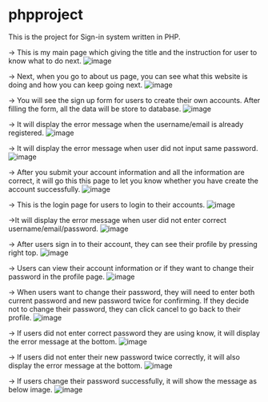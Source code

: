 # phpproject
This is the project for Sign-in system written in PHP.

->   This is my main page which giving the title and the instruction for user to know what to do next.
![image](https://github.com/Kl0y2u2n8a/phpproject/assets/61998592/68f73b8b-6db4-438d-9f7d-6b71432e5aba)

->  Next, when you go to about us page, you can see what this website is doing and how you can keep going next.
 ![image](https://github.com/Kl0y2u2n8a/phpproject/assets/61998592/796c771c-444d-4adc-a929-92a5dc11d0e9)

->  You will see the sign up form for users to create their own accounts. After filling the form, all the data will be store to database.
![image](https://github.com/Kl0y2u2n8a/phpproject/assets/61998592/f8311096-9b6d-4f14-bfa8-540dbab835fb)
  
 ->  It will display the error message when the username/email is already registered.
 ![image](https://github.com/Kl0y2u2n8a/phpproject/assets/61998592/2301892f-1cbe-496b-a89e-e53312bc10e7)

 ->  It will display the error message when user did not input same password.
 ![image](https://github.com/Kl0y2u2n8a/phpproject/assets/61998592/c08736ce-b450-4ead-b267-3d198b3204dc)
  


->  After you submit your account information and all the information are correct, it will go this this page to let you know whether you have create the account successfully.
![image](https://github.com/Kl0y2u2n8a/phpproject/assets/61998592/64b576d7-4b0a-47d6-8026-8bc4a0d6a1bd)

-> This is the login page for users to login to their accounts.
![image](https://github.com/Kl0y2u2n8a/phpproject/assets/61998592/d377a7bf-0d67-407c-88d4-ac67a7dad70f)


->It will display the error message when user did not enter correct username/email/password.
![image](https://github.com/Kl0y2u2n8a/phpproject/assets/61998592/b44c7b18-793e-4915-941f-062a1b8ea9b0)

-> After users sign in to their account, they can see their profile by pressing right top.
![image](https://github.com/Kl0y2u2n8a/phpproject/assets/61998592/8f1b8812-c9e3-4f73-9033-e913c5a5ac8d)

-> Users can view their account information or if they want to change their password in the profile page.
![image](https://github.com/Kl0y2u2n8a/phpproject/assets/61998592/fe6606ec-3534-4192-a6c0-0e8f394b3e12)

-> When users want to change their password, they will need to enter both current password and new password twice for confirming. If they decide not to change their password, they can click cancel to go back to their profile.
![image](https://github.com/Kl0y2u2n8a/phpproject/assets/61998592/ff9b4f53-01b3-4e87-8a46-0b00a3c17770)

-> If users did not enter correct password they are using know, it will display the error message at the bottom.
![image](https://github.com/Kl0y2u2n8a/phpproject/assets/61998592/62efada2-cd42-477b-b4a0-e38c08cb274b)

-> If users did not enter their new password twice correctly, it will also display the error message at the bottom.
![image](https://github.com/Kl0y2u2n8a/phpproject/assets/61998592/a94b2731-b4ac-4100-ba15-b77cc4d537f2)


-> If users change their password successfully, it will show the message as below image.
![image](https://github.com/Kl0y2u2n8a/phpproject/assets/61998592/42aa1ff2-a7ce-48b5-849b-036cc93c907d)

